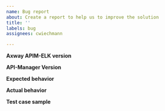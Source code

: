 ```yaml
---
name: Bug report
about: Create a report to help us to improve the solution
title: ''
labels: bug
assignees: cwiechmann

---
```


**Axway APIM-ELK version**


**API-Manager Version**


**Expected behavior**


**Actual behavior**


**Test case sample**

